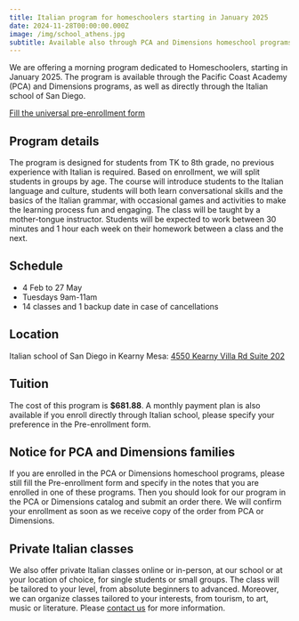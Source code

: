 ```yaml
---
title: Italian program for homeschoolers starting in January 2025
date: 2024-11-28T00:00:00.000Z
image: /img/school_athens.jpg
subtitle: Available also through PCA and Dimensions homeschool programs
---
```


We are offering a morning program dedicated to Homeschoolers, starting in January 2025. The program is available through the Pacific Coast Academy (PCA) and Dimensions programs, as well as directly through the Italian school of San Diego.

<div class="tc">
<a href="https://docs.google.com/forms/d/e/1FAIpQLSd4sac0Y2wdTd9gm2AF1Y9uuVPPyJzHfHEphJPA1iYPkrP43g/viewform?usp=sf_link" class="btn raise">Fill the universal pre-enrollment form</a>
</div>

## Program details

The program is designed for students from TK to 8th grade, no previous experience with Italian is required. Based on enrollment, we will split students in groups by age.
The course will introduce students to the Italian language and culture, students will both learn conversational skills and the basics of the Italian grammar, with occasional games and activities to make the learning process fun and engaging. The class will be taught by a mother-tongue instructor.
Students will be expected to work between 30 minutes and 1 hour each week on their homework between a class and the next.

## Schedule

* 4 Feb to 27 May
* Tuesdays 9am-11am
* 14 classes and 1 backup date in case of cancellations

## Location

Italian school of San Diego in Kearny Mesa: [4550 Kearny Villa Rd Suite 202](https://goo.gl/maps/KqGhZAXJfkkLLsvYA)

## Tuition

The cost of this program is **$681.88**. A monthly payment plan is also available if you enroll directly through Italian school, please specify your preference in the Pre-enrollment form.

## Notice for PCA and Dimensions families

If you are enrolled in the PCA or Dimensions homeschool programs, please still fill the Pre-enrollment form and specify in the notes that you are enrolled in one of these programs. Then you should look for our program in the PCA or Dimensions catalog and submit an order there.
We will confirm your enrollment as soon as we receive copy of the order from PCA or Dimensions.

## Private Italian classes

We also offer private Italian classes online or in-person, at our school or at your location of choice, for single students or small groups. The class will be tailored to your level, from absolute beginners to advanced. Moreover, we can organize classes tailored to your interests, from tourism, to art, music or literature. Please [contact us](/contact) for more information.